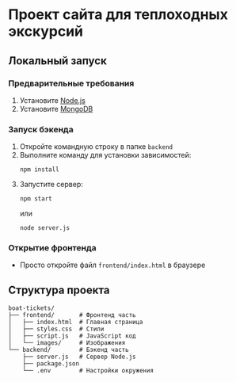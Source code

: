 # Проект сайта для теплоходных экскурсий

## Локальный запуск

### Предварительные требования
1. Установите [Node.js](https://nodejs.org/)
2. Установите [MongoDB](https://www.mongodb.com/try/download/community)

### Запуск бэкенда
1. Откройте командную строку в папке `backend`
2. Выполните команду для установки зависимостей:
   ```
   npm install
   ```
3. Запустите сервер:
   ```
   npm start
   ```
   или
   ```
   node server.js
   ```

### Открытие фронтенда
- Просто откройте файл `frontend/index.html` в браузере

## Структура проекта
```
boat-tickets/
├── frontend/       # Фронтенд часть
│   ├── index.html  # Главная страница
│   ├── styles.css  # Стили
│   ├── script.js   # JavaScript код
│   └── images/     # Изображения
└── backend/        # Бэкенд часть
    ├── server.js   # Сервер Node.js
    ├── package.json
    └── .env        # Настройки окружения
```

